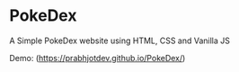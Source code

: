 # PokeDex
A Simple PokeDex website using HTML, CSS and Vanilla JS

Demo: (https://prabhjotdev.github.io/PokeDex/)
